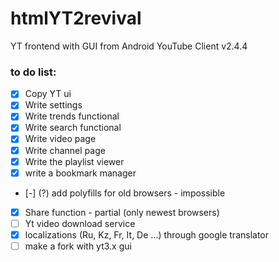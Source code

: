 # htmlYT2revival
YT frontend with GUI from Android YouTube Client v2.4.4
### to do list: 
- [x] Copy YT ui
- [x] Write settings
- [x] Write trends functional
- [x] Write search functional
- [x] Write video page
- [x] Write channel page
- [x] Write the playlist viewer
- [x] write a bookmark manager
- [-] (?) add polyfills for old browsers - impossible
- [x] Share function - partial (only newest browsers)
- [ ] Yt video download service 
- [x] localizations (Ru, Kz, Fr, It, De ...) through google translator
- [ ] make a fork with yt3.x gui 
